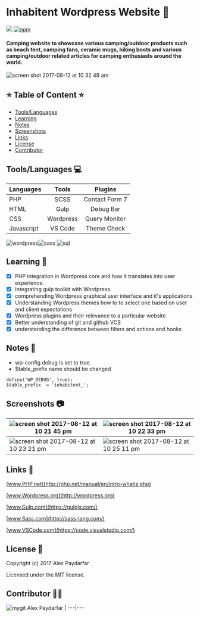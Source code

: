 
 # Inhabitent Wordpress Website :leaves:

   [![](https://img.shields.io/codecov/c/github/alex-paydarfar/Inhabitent.svg)](https://github.com/Alex-Paydarfar/Inhabitent)
   [![npm](https://img.shields.io/npm/v/npm.svg)](https://github.com/Alex-Paydarfar/Inhabitent)



#### Camping website to showcase various camping/outdoor products such as beach tent, camping fans, ceramic mugs, hiking boots and various camping/outdoor related articles for camping enthusiasts around the world.

![screen shot 2017-08-12 at 10 32 49 am](https://user-images.githubusercontent.com/23155719/29242974-b638d75a-7f49-11e7-9b19-20e260c19493.png)


## ⭐️ Table of Content ⭐️

- [Tools/Languages](#tools-and-languagges-used)
- [Learning](#learning)
- [Notes](#notes)
- [Screenshots](#screenshots)
- [Links](#links)
- [License](#license)
- [Contributor](#contributor)


## Tools/Languages :computer:

| Languages        | Tools      | Plugins    
| ------------- |:-------------:|:-------------:| 
| PHP      | SCSS | Contact Form 7           |
| HTML      | Gulp      | Debug Bar          | 
| CSS | Wordpress      | Query Monitor       |
| Javascript   | VS Code | Theme Check       |


![wordpress](https://user-images.githubusercontent.com/23155719/29244076-45b63dae-7f64-11e7-99bb-79dd2e218e94.png)![sass](https://user-images.githubusercontent.com/23155719/29244102-d6bea91c-7f64-11e7-968a-821cb88008e5.png) ![sql](https://user-images.githubusercontent.com/23155719/29246181-acba20a0-7fa6-11e7-8095-96d90a9d4647.png) 

## Learning :book:

- [x] PHP integration in Wordpress core and how it translates into user experience.
- [x] Integrating gulp toolkit with Wordpress.
- [x] comprehending Wordpress graphical user interface and it's applications 
- [x] Understanding Wordpress themes how to to select one based on user and client expectations
- [x] Wordpress plugins and their relevance to a particular website
- [x] Better understanding of git and github VCS
- [x] understanding the difference between filters and actions and hooks

## Notes 📁

- wp-config debug is set to true.
- $table_prefix name should be changed
```note
define('WP_DEBUG', true);
$table_prefix  = 'inhabitent_';
```

## Screenshots :camera:

![screen shot 2017-08-12 at 10 21 45 pm](https://user-images.githubusercontent.com/23155719/29246395-63e60a90-7fad-11e7-8c0f-c7829cfcdcce.png) | ![screen shot 2017-08-12 at 10 22 33 pm](https://user-images.githubusercontent.com/23155719/29246396-77934832-7fad-11e7-9184-dd87adae83e2.png)
------------ | -------------
![screen shot 2017-08-12 at 10 23 21 pm](https://user-images.githubusercontent.com/23155719/29246398-8226cd00-7fad-11e7-98bb-b7f8c75dd34d.png) | ![screen shot 2017-08-12 at 10 25 11 pm](https://user-images.githubusercontent.com/23155719/29246399-8dc0b96e-7fad-11e7-8125-4956078ab16c.png)



## Links :link:

[www.PHP.net](http://php.net/manual/en/intro-whatis.php)

[www.Wordpress.org](http://wordpress.org)

[www.Gulp.com](https://gulpjs.com/)

[www.Sass.com](http://sass-lang.com/)

[www.VSCode.com](https://code.visualstudio.com/)


[test]: http://google.com/ "Google"

## License :closed_lock_with_key:

Copyright (c) 2017 Alex Paydarfar

Licensed under the MIT license.

## Contributor :guardsman:

![mygit](https://user-images.githubusercontent.com/23155719/29243938-ca157672-7f60-11e7-8d5c-eeacda0e34d9.jpg)
Alex Paydarfar | 
---|---
